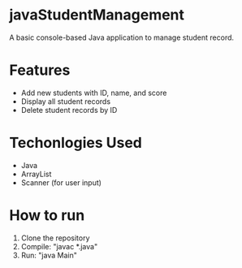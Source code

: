 # javaStudentManagement
A basic console-based Java application to manage student record.

# Features
- Add new students with ID, name, and score
- Display all student records
- Delete student records by ID

# Techonlogies Used
- Java
- ArrayList
- Scanner (for user input)

# How to run
1. Clone the repository
2. Compile: "javac *.java"
3. Run: "java Main"